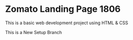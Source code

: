 # Zomato Landing Page 1806
This is a basic web development project using HTML & CSS

This is a New Setup Branch